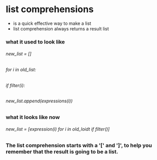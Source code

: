 # list comprehensions 
* is a quick effective way to make a list
* list comprehension always returns a result list 

### what it used to look like 
###### new_list = []
###### for i in old_list:
######   if filter(i):
######     new_list.append(expressions(i))


### what it looks like now
###### new_list = [expression(i) for i in old_loidt if filter()]


### The list comprehension starts with a '[' and ']', to help you remember that the result is going to be a list.